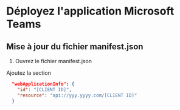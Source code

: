 # Déployez l'application Microsoft Teams



## Mise à jour du fichier manifest.json

1. Ouvrez le fichier manifest.json













Ajoutez la section
```JSON
  "webApplicationInfo": {
    "id": "[CLIENT ID]",
    "resource": "api://yyy.yyyy.com/[CLIENT ID]"
  }
```


